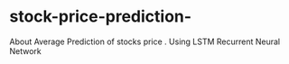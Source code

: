 # stock-price-prediction-
About  Average Prediction of stocks  price . Using LSTM Recurrent Neural Network
